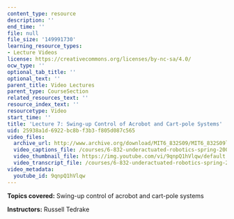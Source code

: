 ```yaml
---
content_type: resource
description: ''
end_time: ''
file: null
file_size: '149991730'
learning_resource_types:
- Lecture Videos
license: https://creativecommons.org/licenses/by-nc-sa/4.0/
ocw_type: ''
optional_tab_title: ''
optional_text: ''
parent_title: Video Lectures
parent_type: CourseSection
related_resources_text: ''
resource_index_text: ''
resourcetype: Video
start_time: ''
title: 'Lecture 7: Swing-up Control of Acrobot and Cart-pole Systems'
uid: 25938a1d-6922-bc8b-f3b3-f805d087c565
video_files:
  archive_url: http://www.archive.org/download/MIT6_832S09/MIT6_832S09lec07_300k.mp4
  video_captions_file: /courses/6-832-underactuated-robotics-spring-2009/58c5016d467d5d77b81fd57383328e55_9qnpQ1hVlqw.vtt
  video_thumbnail_file: https://img.youtube.com/vi/9qnpQ1hVlqw/default.jpg
  video_transcript_file: /courses/6-832-underactuated-robotics-spring-2009/de31d21112e6fdfafcbf091cf8f03298_9qnpQ1hVlqw.pdf
video_metadata:
  youtube_id: 9qnpQ1hVlqw
---
```


**Topics covered:** Swing-up control of acrobot and cart-pole systems

**Instructors:** Russell Tedrake

